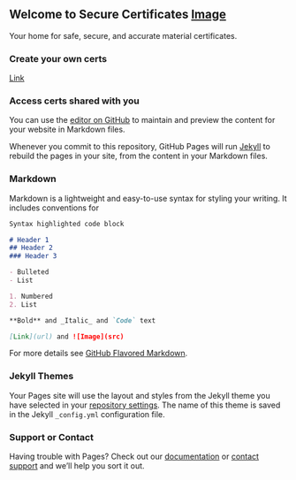 ## Welcome to Secure Certificates  [Image](https://drive.google.com/file/d/16icXbu5GWXzc7IJV3msqwz5NBGajnR4a/view?usp=sharing)

Your home for safe, secure, and accurate material certificates.  

### Create your own certs
[Link](https://docs.google.com/spreadsheets/d/1JOdcBDS6IAvhh7dECzuxIXwRHK66UBB7c2cSJ9r5W6I/edit?usp=sharing)
### Access certs shared with you




You can use the [editor on GitHub](https://github.com/IgsmorphF/Secure-Certificates/edit/master/README.md) to maintain and preview the content for your website in Markdown files.

Whenever you commit to this repository, GitHub Pages will run [Jekyll](https://jekyllrb.com/) to rebuild the pages in your site, from the content in your Markdown files.

### Markdown

Markdown is a lightweight and easy-to-use syntax for styling your writing. It includes conventions for

```markdown
Syntax highlighted code block

# Header 1
## Header 2
### Header 3

- Bulleted
- List

1. Numbered
2. List

**Bold** and _Italic_ and `Code` text

[Link](url) and ![Image](src)
```

For more details see [GitHub Flavored Markdown](https://guides.github.com/features/mastering-markdown/).

### Jekyll Themes

Your Pages site will use the layout and styles from the Jekyll theme you have selected in your [repository settings](https://github.com/IgsmorphF/Secure-Certificates/settings). The name of this theme is saved in the Jekyll `_config.yml` configuration file.

### Support or Contact

Having trouble with Pages? Check out our [documentation](https://help.github.com/categories/github-pages-basics/) or [contact support](https://github.com/contact) and we’ll help you sort it out.
